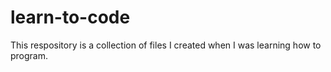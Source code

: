 # learn-to-code

This respository is a collection of files I created when I was learning how to program. 

